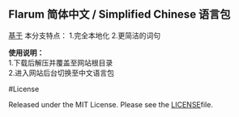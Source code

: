 ## Flarum 简体中文 / Simplified Chinese 语言包
 [基于](https://github.com/jsthon/Flarum-zh-CN/) 
 本分支特点：
 1.完全本地化
 2.更简洁的词句
 
**使用说明：**  
1.下载后解压并覆盖至网站根目录  
2.进入网站后台切换至中文语言包  

#License

Released under the MIT License. Please see the [LICENSE](/master/LICENSE)file.